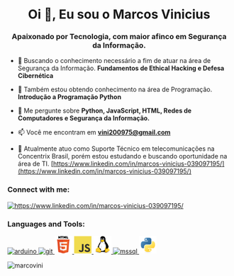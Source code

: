 <h1 align="center">Oi 👋, Eu sou o Marcos Vinicius</h1>
<h3 align="center">Apaixonado por Tecnologia, com maior afinco em Segurança da Informação.</h3>

- 🔭 Buscando o conhecimento necessário a fim de atuar na área de Segurança da Informação. **Fundamentos de Ethical Hacking e Defesa Cibernética**

- 👯 Também estou obtendo conhecimento na área de Programação. **Introdução a Programação Python**

- 💬 Me pergunte sobre **Python, JavaScript, HTML, Redes de Computadores e Segurança da Informação.**

- 📫 Você me encontram em **vini200975@gmail.com**

- 📄 Atualmente atuo como Suporte Técnico em telecomunicações na Concentrix Brasil, porém estou estudando e buscando oportunidade na área de TI. [https://www.linkedin.com/in/marcos-vinicius-039097195/](https://www.linkedin.com/in/marcos-vinicius-039097195/)

<h3 align="left">Connect with me:</h3>
<p align="left">
<a href="https://linkedin.com/in/https://www.linkedin.com/in/marcos-vinicius-039097195/" target="blank"><img align="center" src="https://raw.githubusercontent.com/rahuldkjain/github-profile-readme-generator/master/src/images/icons/Social/linked-in-alt.svg" alt="https://www.linkedin.com/in/marcos-vinicius-039097195/" height="30" width="40" /></a>
</p>

<h3 align="left">Languages and Tools:</h3>
<p align="left"> <a href="https://www.arduino.cc/" target="_blank" rel="noreferrer"> <img src="https://cdn.worldvectorlogo.com/logos/arduino-1.svg" alt="arduino" width="40" height="40"/> </a> <a href="https://git-scm.com/" target="_blank" rel="noreferrer"> <img src="https://www.vectorlogo.zone/logos/git-scm/git-scm-icon.svg" alt="git" width="40" height="40"/> </a> <a href="https://www.w3.org/html/" target="_blank" rel="noreferrer"> <img src="https://raw.githubusercontent.com/devicons/devicon/master/icons/html5/html5-original-wordmark.svg" alt="html5" width="40" height="40"/> </a> <a href="https://developer.mozilla.org/en-US/docs/Web/JavaScript" target="_blank" rel="noreferrer"> <img src="https://raw.githubusercontent.com/devicons/devicon/master/icons/javascript/javascript-original.svg" alt="javascript" width="40" height="40"/> </a> <a href="https://www.linux.org/" target="_blank" rel="noreferrer"> <img src="https://raw.githubusercontent.com/devicons/devicon/master/icons/linux/linux-original.svg" alt="linux" width="40" height="40"/> </a> <a href="https://www.microsoft.com/en-us/sql-server" target="_blank" rel="noreferrer"> <img src="https://www.svgrepo.com/show/303229/microsoft-sql-server-logo.svg" alt="mssql" width="40" height="40"/> </a> <a href="https://www.python.org" target="_blank" rel="noreferrer"> <img src="https://raw.githubusercontent.com/devicons/devicon/master/icons/python/python-original.svg" alt="python" width="40" height="40"/> </a> </p>

<p><img align="center" src="https://github-readme-stats.vercel.app/api/top-langs?username=marcovini&show_icons=true&locale=en&layout=compact" alt="marcovini" /></p>
